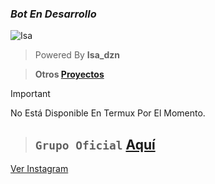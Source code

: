 ### *Bot En Desarrollo*
![Isa](https://i.ibb.co/hfk3T0Q/file.jpg)
> Powered By **Isa_dzn**

> **Otros [Proyectos](https://github.com/WillZek/CrowBot-ST)**

> [!IMPORTANT]
> No Está Disponible En Termux Por El Momento.

> ## `Grupo Oficial` **[Aquí](https://chat.whatsapp.com/ExmoRYykMLSGehQRGIuxHP)**

<a href="https://www.instagram.com/Star.moony_desing" target="_blank">Ver Instagram<a/>